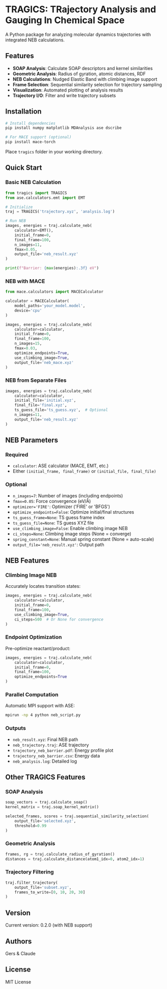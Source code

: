 # TRAGICS: TRajectory Analysis and Gauging In Chemical Space

A Python package for analyzing molecular dynamics trajectories with integrated NEB calculations.

## Features

- **SOAP Analysis**: Calculate SOAP descriptors and kernel similarities
- **Geometric Analysis**: Radius of gyration, atomic distances, RDF  
- **NEB Calculations**: Nudged Elastic Band with climbing image support
- **Frame Selection**: Sequential similarity selection for trajectory sampling
- **Visualization**: Automated plotting of analysis results
- **Trajectory I/O**: Filter and write trajectory subsets

## Installation

```bash
# Install dependencies
pip install numpy matplotlib MDAnalysis ase dscribe

# For MACE support (optional)
pip install mace-torch
```

Place `tragics` folder in your working directory.

## Quick Start

### Basic NEB Calculation

```python
from tragics import TRAGICS
from ase.calculators.emt import EMT

# Initialize
traj = TRAGICS('trajectory.xyz', 'analysis.log')

# Run NEB
images, energies = traj.calculate_neb(
    calculator=EMT(),
    initial_frame=0,
    final_frame=100,
    n_images=11,
    fmax=0.05,
    output_file='neb_result.xyz'
)

print(f"Barrier: {max(energies):.3f} eV")
```

### NEB with MACE

```python
from mace.calculators import MACECalculator

calculator = MACECalculator(
    model_paths='your_model.model',
    device='cpu'
)

images, energies = traj.calculate_neb(
    calculator=calculator,
    initial_frame=0,
    final_frame=100,
    n_images=15,
    fmax=0.03,
    optimize_endpoints=True,
    use_climbing_image=True,
    output_file='neb_mace.xyz'
)
```

### NEB from Separate Files

```python
images, energies = traj.calculate_neb(
    calculator=calculator,
    initial_file='initial.xyz',
    final_file='final.xyz',
    ts_guess_file='ts_guess.xyz',  # Optional
    n_images=11,
    output_file='neb_result.xyz'
)
```

## NEB Parameters

### Required
- `calculator`: ASE calculator (MACE, EMT, etc.)
- Either `(initial_frame, final_frame)` or `(initial_file, final_file)`

### Optional
- `n_images=7`: Number of images (including endpoints)
- `fmax=0.05`: Force convergence (eV/Å)
- `optimizer='FIRE'`: Optimizer ('FIRE' or 'BFGS')
- `optimize_endpoints=False`: Optimize initial/final structures
- `ts_guess_frame=None`: TS guess frame index
- `ts_guess_file=None`: TS guess XYZ file
- `use_climbing_image=False`: Enable climbing image NEB
- `ci_steps=None`: Climbing image steps (None = converge)
- `spring_constant=None`: Manual spring constant (None = auto-scale)
- `output_file='neb_result.xyz'`: Output path

## NEB Features

### Climbing Image NEB
Accurately locates transition states:
```python
images, energies = traj.calculate_neb(
    calculator=calculator,
    initial_frame=0,
    final_frame=100,
    use_climbing_image=True,
    ci_steps=500  # Or None for convergence
)
```

### Endpoint Optimization
Pre-optimize reactant/product:
```python
images, energies = traj.calculate_neb(
    calculator=calculator,
    initial_frame=0,
    final_frame=100,
    optimize_endpoints=True
)
```

### Parallel Computation
Automatic MPI support with ASE:
```bash
mpirun -np 4 python neb_script.py
```

### Outputs
- `neb_result.xyz`: Final NEB path
- `neb_trajectory.traj`: ASE trajectory
- `trajectory_neb_barrier.pdf`: Energy profile plot
- `trajectory_neb_barrier.csv`: Energy data
- `neb_analysis.log`: Detailed log

## Other TRAGICS Features

### SOAP Analysis
```python
soap_vectors = traj.calculate_soap()
kernel_matrix = traj.soap_kernel_matrix()

selected_frames, scores = traj.sequential_similarity_selection(
    output_file='selected.xyz',
    threshold=0.99
)
```

### Geometric Analysis
```python
frames, rg = traj.calculate_radius_of_gyration()
distances = traj.calculate_distance(atom1_idx=0, atom2_idx=1)
```

### Trajectory Filtering
```python
traj.filter_trajectory(
    output_file='subset.xyz',
    frames_to_write=[0, 10, 20, 30]
)
```

## Version

Current version: 0.2.0 (with NEB support)

## Authors

Gers & Claude

## License

MIT License
